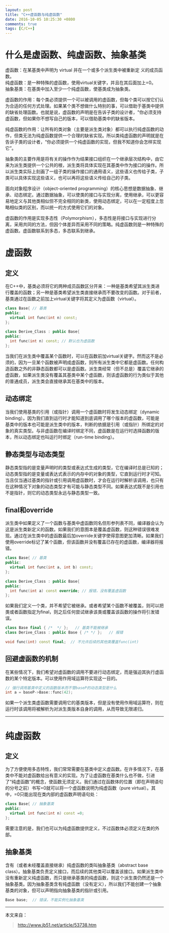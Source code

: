 ```yaml
---
layout: post
title: "C++虚函数与纯虚函数"
date: 2016-10-05 10:25:30 +0800
comments: true
tags: [C/C++]
---
```


<!-- cplusplusvitualfunction.md --- 
;; 
;; Description: 
;; Author: Hongyi Wu(吴鸿毅)
;; Email: wuhongyi@qq.com 
;; Created: 三 10月  5 10:25:30 2016 (+0800)
;; Last-Updated: 六 10月 29 12:00:31 2016 (+0800)
;;           By: Hongyi Wu(吴鸿毅)
;;     Update #: 4
;; URL: http://wuhongyi.cn -->


# 什么是虚函数、纯虚函数、抽象基类

虚函数：在某基类中声明为 virtual 并在一个或多个派生类中被重新定 义的成员函数。  
纯虚函数：是一种特殊的虚函数，使用virtual关键字，并且在其后面加上=0。  
抽象基类：在基类中加入至少一个纯虚函数，使基类成为抽象类。

虚函数的作用：每个类必须提供一个可以被调用的虚函数，但每个类可以按它们认为合适的任何方式处理。如果某个类不想做什么特别的事，可以借助于基类中提供的缺省处理函数。也就是说，虚函数的声明是在告诉子类的设计者，"你必须支持虚函数，但如果你不想写自己的版本，可以借助基类中的缺省版本。
<!--more-->
纯虚函数的作用：让所有的类对象（主要是派生类对象）都可以执行纯虚函数的动作，但类无法为纯虚函数提供一个合理的缺省实现。所以类纯虚函数的声明就是在告诉子类的设计者，“你必须提供一个纯虚函数的实现，但我不知道你会怎样实现它”。

抽象类的主要作用是将有关的操作作为结果接口组织在一个继承层次结构中，由它来为派生类提供一个公共的根，派生类将具体实现在其基类中作为接口的操作。所以派生类实际上刻画了一组子类的操作接口的通用语义，这些语义也传给子类，子类可以具体实现这些语义，也可以再将这些语义传给自己的子类。


面向对象程序设计（object-oriented programming）的核心思想是数据抽象、继承、动态绑定。通过数据抽象，可以使类的接口与实现分离，使用继承，可以更容易地定义与其他类相似但不完全相同的新类，使用动态绑定，可以在一定程度上忽略相似类的区别，而以统一的方式使用它们的对象。

虚函数的作用是实现多态性（Polymorphism），多态性是将接口与实现进行分离，采用共同的方法，但因个体差异而采用不同的策略。纯虚函数则是一种特殊的虚函数。虚函数联系到多态，多态联系到继承。

# 虚函数

## 定义

在C++中，基类必须将它的两种成员函数区分开来：一种是基类希望其派生类进行覆盖的函数；另一种是基类希望派生类直接继承而不要改变的函数。对于前者，基类通过在函数之前加上virtual关键字将其定义为虚函数（virtual）。

```cpp
class Base{ // 基类 
public: 
  virtual int func(int n) const; 
}; 
  
class Derive_Class : public Base{ 
public: 
  int func(int n) const; // 默认也为虚函数 
};
```

当我们在派生类中覆盖某个函数时，可以在函数前加virtual关键字。然而这不是必须的，因为一旦某个函数被声明成虚函数，则所有派生类中它都是虚函数。任何构造函数之外的非静态函数都可以是虚函数。派生类经常（但不总是）覆盖它继承的虚函数，如果派生类没有覆盖其基类中某个虚函数，则该虚函数的行为类似于其他的普通成员，派生类会直接继承其在基类中的版本。

## 动态绑定

当我们使用基类的引用（或指针）调用一个虚函数时将发生动态绑定（dynamic binding）。因为我们直到运行时才能知道到底调用了哪个版本的虚函数，可能是基类中的版本也可能是派生类中的版本，判断的依据是引用（或指针）所绑定的对象的真实类型。与非虚函数在编译时绑定不同，虚函数是在运行时选择函数的版本，所以动态绑定也叫运行时绑定（run-time binding）。

## 静态类型与动态类型

静态类型指的是变量声明时的类型或表达式生成的类型，它在编译时总是已知的；动态类型指的是变量或表达式表示的内存中的对象的类型，它直到运行时才可知。当且仅当通过基类的指针或引用调用虚函数时，才会在运行时解析该调用，也只有在这种情况下对象的动态类型才有可能与静态类型不同。如果表达式既不是引用也不是指针，则它的动态类型永远与静态类型一致。

## final和override

派生类中如果定义了一个函数与基类中虚函数同名但形参列表不同，编译器会认为这是派生类新定义的函数。如果我们的意图本是覆盖虚函数，则这种错误很难发现。通过在派生类中的虚函数最后加override关键字使得意图更加清晰。如果我们使用override标记了某个函数，但该函数并没有覆盖已存在的虚函数，编译器将报错。

```cpp
class Base{ // 基类 
public: 
  virtual int func(int a, int b) const; 
}; 
  
class Derive_Class : public Base{ 
public: 
  int func(int a) const override; // 报错，没有覆盖虚函数 
}; 
```

如果我们定义一个类，并不希望它被继承。或者希望某个函数不被覆盖，则可以把类或者函数指定为final，则之后任何尝试继承该类或覆盖该函数的操作将引发错误。

```cpp
class Base final { /*  */ };   // 基类不能被继承 
class Derive_Class : public Base { /* */ };   // 报错 
  
void func(int) const final;  // 不允许后续的其他类覆盖func(int)
```

## 回避虚函数的机制

在某些情况下，我们希望对虚函数的调用不要进行动态绑定，而是强迫其执行虚函数的某个特定版本。可以使用作用域运算符实现这一目的。

```cpp
// 强行调用基类中定义的函数版本而不管baseP的动态类型是什么 
int a = baseP->Base::func(42); 
```

如果一个派生类虚函数需要调用它的基类版本，但是没有使用作用域运算符，则在运行时该调用将被解析为对派生类版本自身的调用，从而导致无限递归。

----

# 纯虚函数

## 定义

为了方便使用多态特性，我们常常需要在基类中定义虚函数。在许多情况下，在基类中不能对虚函数给出有意义的实现。为了让虚函数在基类什么也不做，引进了“纯虚函数”的概念，使函数无须定义。我们通过在函数体的位置（即在声明语句的分号之前）书写=0就可以将一个虚函数说明为纯虚函数（pure virtual）。其中，=0只能出现在类内部的虚函数声明语句处：

```cpp
class Base{ // 抽象基类 
public: 
  virtual int func(int n) const =0; 
}; 
```

需要注意的是，我们也可以为纯虚函数提供定义，不过函数体必须定义在类的外部。

## 抽象基类

含有（或者未经覆盖直接继承）纯虚函数的类叫抽象基类（abstract base class）。抽象基类负责定义接口，而后续的其他类可以覆盖该接口。如果派生类中没有重新定义纯虚函数，而只是继承基类的纯虚函数，则这个派生类仍然还是一个抽象基类。因为抽象基类含有纯虚函数（没有定义），所以我们不能创建一个抽象基类的对象，但可以声明指向抽象基类的指针或引用。

```cpp
Base base;  // 错误，不能实例化抽象基类
```



----

本文来自：

> http://www.jb51.net/article/53738.htm

<!-- cplusplusvitualfunction.md ends here -->
